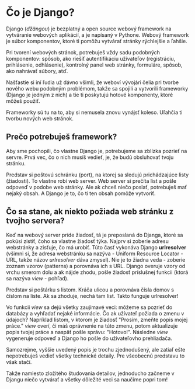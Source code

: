 # Čo je Django?

Django (*džängou*) je bezplatný a open source webový framework na vytváranie webových aplikácií, a je napísaný v Pythone. Webový framework je súbor komponentov, ktoré ti pomôžu vytvárať stránky rýchlejšie a ľahšie.

Pri tvorení webových stránok, potrebuješ vždy sadu podobných komponentov: spôsob, ako riešiť autentifikáciu užívateľov (registráciu, prihlásenie, odhlásenie), kontrolný panel web stránky, formuláre, spôsob, ako nahrávať súbory, atď.

Našťastie si iní ľudia už dávno všimli, že weboví vývojári čelia pri tvorbe nového webu podobným problémom, takže sa spojili a vytvorili frameworky (Django je jedným z nich) a tie ti poskytujú hotové komponenty, ktoré môžeš použiť.

Frameworky sú tu na to, aby si nemusela znovu vynájsť koleso. Uľahčia ti tvorbu nových web stránok.

## Prečo potrebuješ framework?

Aby sme pochopili, čo vlastne Django je, potrebujeme sa zblízka pozrieť na servre. Prvá vec, čo o nich musíš vedieť, je, že budú obsluhovať tvoju stránku.

Predstav si poštovú schránku (port), na ktorej sa sledujú prichádzajúce listy (žiadosti). To vlastne robí web server. Web server si prečíta list a pošle odpoveď v podobe web stránky. Ale ak chceš niečo poslať, potrebuješ mať nejaký obsah. A Django je to, čo ti ten obsah pomôže vytvoriť.

## Čo sa stane, ak niekto požiada web stránku z tvojho servera?

Keď na webový server príde žiadosť, tá je preposlaná do Djanga, ktoré sa pokúsi zistiť, čoho sa vlastne žiadosť týka. Najprv si zoberie adresu webstránky a zisťuje, čo má urobiť. Túto časť vykonáva Django **urlresolver** (všimni si, že adresa webstránku sa nazýva - Uniform Resource Locator - URL, takže názov *urlresolver* dáva zmysel). Nie je to žiadna veda - zoberie zoznam vzorov (patterns) a porovnáva ich s URL. Django overuje vzory od vrchu smerom dolu a ak nájde zhodu, pošle žiadosť príslušnej funkcii (ktorá sa nazýva *view* - pohľad).

Predstav si poštárku s listom. Kráča ulicou a porovnáva čísla domov s číslom na liste. Ak sa zhoduje, nechá tam list. Takto funguje urlresolver!

Vo funkcii *view* sa dejú všetky zaujímavé veci: môžeme sa pozrieť do databázy a vyhľadať nejaké informácie. Čo ak užívateľ požiada o zmenu v údajoch? Napríklad listom, v ktorom je žiadosť "Prosím, zmeňte popis mojej práce." *view* overí, či máš oprávnenie na túto zmenu, potom aktualizuje popis tvojej práce a naspäť pošle správu: "Hotovo!". Následne *view* vygeneruje odpoveď a Django ho pošle do uživateľovho prehliadača.

Samozrejme, vyššie uvedený popis je trochu zjednodušený, ale zatiaľ ešte nepotrebuješ vedieť všetky technické detaily. Pre všeobecnú predstavu to však stačí.

Takže namiesto zložitého študovania detailov, jednoducho začneme v Djangu niečo vytvárať a všetky dôležité veci sa naučíme popri tom!